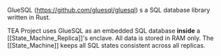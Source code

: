 GlueSQL (https://github.com/gluesql/gluesql) s a SQL database library written in Rust.

TEA Project uses GlueSQL as an embedded SQL database **inside** a [[State_Machine_Replica]]'s enclave. All data is stored in RAM only. The [[State_Machine]] keeps all SQL states consistent across all replicas.
